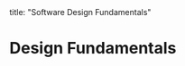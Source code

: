 <frontmatter>
title: "Software Design Fundamentals"
</frontmatter>

<link rel="stylesheet" href="{{baseUrl}}/css/textbook.css">

<div class="website-content" id="all">

# Design Fundamentals

<panel header="## Abstraction" type="seamless" alt="abstraction" expanded >
  <include src="abstraction/index.md#main" />
</panel>

<panel header="## Coupling" type="seamless" alt="coupling" expanded >
  <include src="coupling/index.md#main" />
</panel>

<panel header="## Cohesion" type="seamless" alt="cohesion" expanded >
  <include src="cohesion/index.md#main" />
</panel>

</div>
